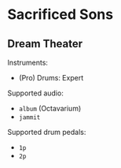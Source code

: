 # Sacrificed Sons

## Dream Theater

Instruments:

  * (Pro) Drums: Expert

Supported audio:

  * `album` (Octavarium)
  * `jammit`

Supported drum pedals:

  * `1p`
  * `2p`
